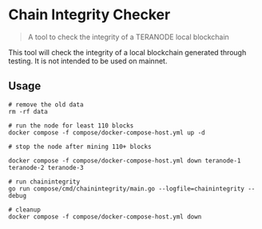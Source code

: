 # Chain Integrity Checker
> A tool to check the integrity of a TERANODE local blockchain

This tool will check the integrity of a local blockchain generated through testing. It is not intended to be used on
mainnet.

## Usage

```shell
# remove the old data
rm -rf data

# run the node for least 110 blocks
docker compose -f compose/docker-compose-host.yml up -d

# stop the node after mining 110+ blocks

docker compose -f compose/docker-compose-host.yml down teranode-1 teranode-2 teranode-3

# run chainintegrity
go run compose/cmd/chainintegrity/main.go --logfile=chainintegrity --debug

# cleanup
docker compose -f compose/docker-compose-host.yml down
```

